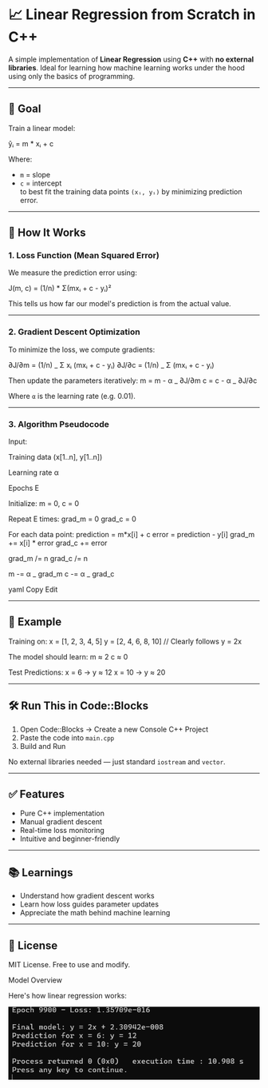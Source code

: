 # 📈 Linear Regression from Scratch in C++

A simple implementation of **Linear Regression** using **C++** with **no external libraries**. Ideal for learning how machine learning works under the hood using only the basics of programming.

---

## 🚀 Goal

Train a linear model:

ŷᵢ = m \* xᵢ + c

Where:

- `m` = slope
- `c` = intercept  
  to best fit the training data points `(xᵢ, yᵢ)` by minimizing prediction error.

---

## 🧠 How It Works

### 1. **Loss Function (Mean Squared Error)**

We measure the prediction error using:

J(m, c) = (1/n) \* Σ(mxᵢ + c - yᵢ)²

This tells us how far our model's prediction is from the actual value.

---

### 2. **Gradient Descent Optimization**

To minimize the loss, we compute gradients:

∂J/∂m = (1/n) _ Σ xᵢ (mxᵢ + c - yᵢ)
∂J/∂c = (1/n) _ Σ (mxᵢ + c - yᵢ)

Then update the parameters iteratively:
m = m - α _ ∂J/∂m
c = c - α _ ∂J/∂c

Where `α` is the learning rate (e.g. 0.01).

---

### 3. **Algorithm Pseudocode**

Input:

Training data (x[1..n], y[1..n])

Learning rate α

Epochs E

Initialize:
m = 0, c = 0

Repeat E times:
grad_m = 0
grad_c = 0

For each data point:
prediction = m*x[i] + c
error = prediction - y[i]
grad_m += x[i] * error
grad_c += error

grad_m /= n
grad_c /= n

m -= α _ grad_m
c -= α _ grad_c

yaml
Copy
Edit

---

## 🧪 Example

Training on:
x = [1, 2, 3, 4, 5]
y = [2, 4, 6, 8, 10] // Clearly follows y = 2x

The model should learn:
m ≈ 2
c ≈ 0

Test Predictions:
x = 6 → y ≈ 12
x = 10 → y ≈ 20

---

## 🛠️ Run This in Code::Blocks

1. Open Code::Blocks → Create a new Console C++ Project
2. Paste the code into `main.cpp`
3. Build and Run

No external libraries needed — just standard `iostream` and `vector`.

---

## ✅ Features

- Pure C++ implementation
- Manual gradient descent
- Real-time loss monitoring
- Intuitive and beginner-friendly

---

## 📚 Learnings

- Understand how gradient descent works
- Learn how loss guides parameter updates
- Appreciate the math behind machine learning

---

## 🔖 License

MIT License. Free to use and modify.

Model Overview

Here's how linear regression works:

![Description of image](output.png)
